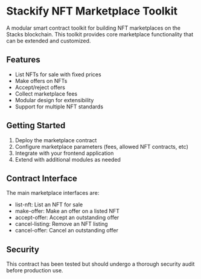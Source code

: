 # Stackify NFT Marketplace Toolkit

A modular smart contract toolkit for building NFT marketplaces on the Stacks blockchain. This toolkit provides core marketplace functionality that can be extended and customized.

## Features

- List NFTs for sale with fixed prices
- Make offers on NFTs
- Accept/reject offers
- Collect marketplace fees
- Modular design for extensibility
- Support for multiple NFT standards

## Getting Started

1. Deploy the marketplace contract
2. Configure marketplace parameters (fees, allowed NFT contracts, etc)
3. Integrate with your frontend application
4. Extend with additional modules as needed

## Contract Interface

The main marketplace interfaces are:

- list-nft: List an NFT for sale
- make-offer: Make an offer on a listed NFT  
- accept-offer: Accept an outstanding offer
- cancel-listing: Remove an NFT listing
- cancel-offer: Cancel an outstanding offer

## Security

This contract has been tested but should undergo a thorough security audit before production use.